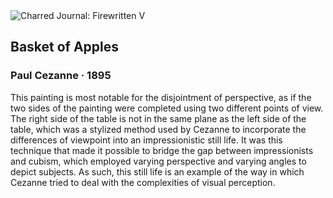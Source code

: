<div class="artwork-of-the-day">
  <div class="container">
    <div class="img-wrapper">
      <img
        src="https://uploads1.wikiart.org/images/paul-cezanne/still-life-with-bottle-and-apple-basket-1894.jpg!Large.jpg"
        alt="Charred Journal: Firewritten V" />
    </div>
    <div class="artwork-detail">
      <div class="artwork-origin"> 
        <h2 class="artwork-name">Basket of Apples</h2>
        <h3 class="artist">
          Paul Cezanne
                    ·  1895
        </h3>
      </div>
      <p class="description">
        <span class="artwork-description-text ng-binding" ng-bind-html="viewModel.ArtworkOfTheDay.Description | unsafe">This painting is most notable for the disjointment of perspective, as if the two sides of the painting were completed using two different points of view. The right side of the table is not in the same plane as the left side of the table, which was a stylized method used by Cezanne to incorporate the differences of viewpoint into an impressionistic still life. It was this technique that made it possible to bridge the gap between impressionists and cubism, which employed varying perspective and varying angles to depict subjects. As such, this still life is an example of the way in which Cezanne tried to deal with the complexities of visual perception. </span>
                        <div class="text-shadow-container" ng-show="showShadow" style=""></div>
      </p>
    </div>
  </div>

</div>
